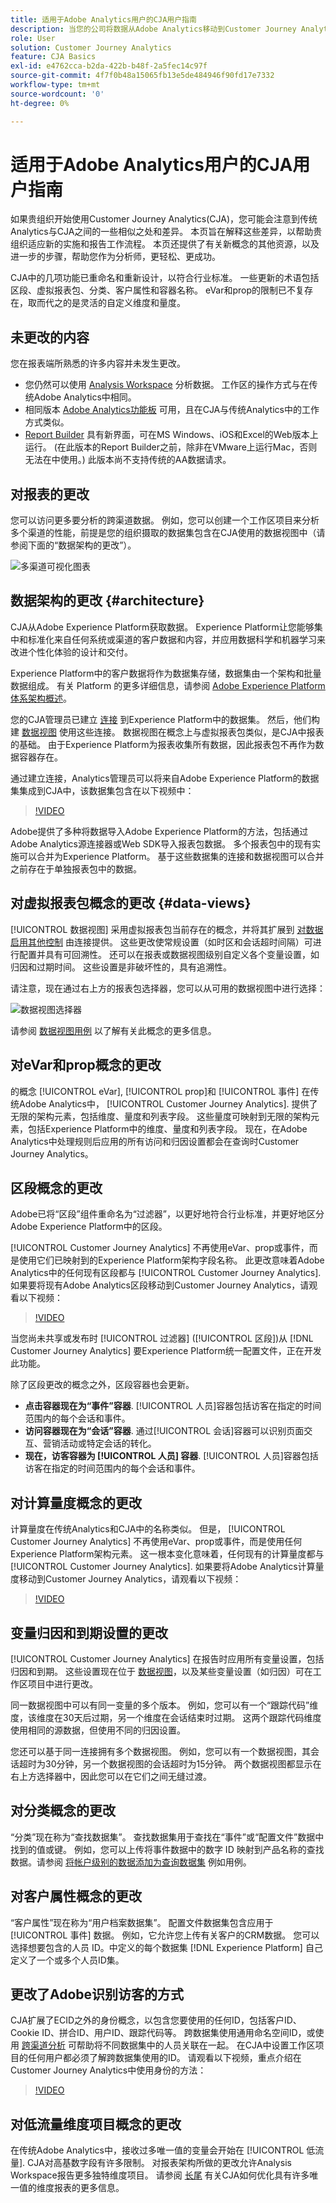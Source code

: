 ```yaml
---
title: 适用于Adobe Analytics用户的CJA用户指南
description: 当您的公司将数据从Adobe Analytics移动到Customer Journey Analytics时，从用户的角度应该考虑什么
role: User
solution: Customer Journey Analytics
feature: CJA Basics
exl-id: e4762cca-b2da-422b-b48f-2a5fec14c97f
source-git-commit: 4f7f0b48a15065fb13e5de484946f90fd17e7332
workflow-type: tm+mt
source-wordcount: '0'
ht-degree: 0%

---
```


# 适用于Adobe Analytics用户的CJA用户指南

如果贵组织开始使用Customer Journey Analytics(CJA)，您可能会注意到传统Analytics与CJA之间的一些相似之处和差异。 本页旨在解释这些差异，以帮助贵组织适应新的实施和报告工作流程。 本页还提供了有关新概念的其他资源，以及进一步的步骤，帮助您作为分析师，更轻松、更成功。

CJA中的几项功能已重命名和重新设计，以符合行业标准。 一些更新的术语包括区段、虚拟报表包、分类、客户属性和容器名称。 eVar和prop的限制已不复存在，取而代之的是灵活的自定义维度和量度。

## 未更改的内容

您在报表端所熟悉的许多内容并未发生更改。

* 您仍然可以使用 [Analysis Workspace](/help/analysis-workspace/home.md) 分析数据。 工作区的操作方式与在传统Adobe Analytics中相同。
* 相同版本 [Adobe Analytics功能板](/help/mobile-app/home.md) 可用，且在CJA与传统Analytics中的工作方式类似。
* [Report Builder](/help/report-builder/report-buider-overview.md) 具有新界面，可在MS Windows、iOS和Excel的Web版本上运行。 (在此版本的Report Builder之前，除非在VMware上运行Mac，否则无法在中使用。) 此版本尚不支持传统的AA数据请求。

## 对报表的更改

您可以访问更多要分析的跨渠道数据。 例如，您可以创建一个工作区项目来分析多个渠道的性能，前提是您的组织摄取的数据集包含在CJA使用的数据视图中（请参阅下面的“数据架构的更改”）。

![多渠道可视化图表](assets/cross-channel.png)

## 数据架构的更改 {#architecture}

CJA从Adobe Experience Platform获取数据。 Experience Platform让您能够集中和标准化来自任何系统或渠道的客户数据和内容，并应用数据科学和机器学习来改进个性化体验的设计和交付。

Experience Platform中的客户数据将作为数据集存储，数据集由一个架构和批量数据组成。 有关 Platform 的更多详细信息，请参阅 [Adobe Experience Platform 体系架构概述](https://experienceleague.adobe.com/docs/platform-learn/tutorials/intro-to-platform/basic-architecture.html?lang=en)。

您的CJA管理员已建立 [连接](/help/connections/create-connection.md) 到Experience Platform中的数据集。 然后，他们构建 [数据视图](/help/data-views/data-views.md) 使用这些连接。 数据视图在概念上与虚拟报表包类似，是CJA中报表的基础。 由于Experience Platform为报表收集所有数据，因此报表包不再作为数据容器存在。

通过建立连接，Analytics管理员可以将来自Adobe Experience Platform的数据集集成到CJA中，该数据集包含在以下视频中：

>[!VIDEO](https://video.tv.adobe.com/v/35111/?quality=12)

Adobe提供了多种将数据导入Adobe Experience Platform的方法，包括通过Adobe Analytics源连接器或Web SDK导入报表包数据。 多个报表包中的现有实施可以合并为Experience Platform。 基于这些数据集的连接和数据视图可以合并之前存在于单独报表包中的数据。

## 对虚拟报表包概念的更改 {#data-views}

[!UICONTROL 数据视图] 采用虚拟报表包当前存在的概念，并将其扩展到 [对数据启用其他控制](/help/data-views/create-dataview.md) 由连接提供。 这些更改使常规设置（如时区和会话超时间隔）可进行配置并具有可回溯性。 还可以在报表或数据视图级别自定义各个变量设置，如归因和过期时间。 这些设置是非破坏性的，具有追溯性。

请注意，现在通过右上方的报表包选择器，您可以从可用的数据视图中进行选择：

![数据视图选择器](assets/data-views.png)

请参阅 [数据视图用例](/help/data-views/data-views-usecases.md) 以了解有关此概念的更多信息。

## 对eVar和prop概念的更改

的概念 [!UICONTROL eVar], [!UICONTROL prop]和 [!UICONTROL 事件] 在传统Adobe Analytics中， [!UICONTROL Customer Journey Analytics]. 提供了无限的架构元素，包括维度、量度和列表字段。 这些量度可映射到无限的架构元素，包括Experience Platform中的维度、量度和列表字段。 现在，在Adobe Analytics中处理规则后应用的所有访问和归因设置都会在查询时Customer Journey Analytics。

## 区段概念的更改

Adobe已将“区段”组件重命名为“过滤器”，以更好地符合行业标准，并更好地区分Adobe Experience Platform中的区段。

[!UICONTROL Customer Journey Analytics] 不再使用eVar、prop或事件，而是使用它们已映射到的Experience Platform架构字段名称。 此更改意味着Adobe Analytics中的任何现有区段都与 [!UICONTROL Customer Journey Analytics]. 如果要将现有Adobe Analytics区段移动到Customer Journey Analytics，请观看以下视频：

>[!VIDEO](https://video.tv.adobe.com/v/31982/?quality=12)

当您尚未共享或发布时 [!UICONTROL 过滤器] ([!UICONTROL 区段])从 [!DNL Customer Journey Analytics] 要Experience Platform统一配置文件，正在开发此功能。

除了区段更改的概念之外，区段容器也会更新。

* **点击容器现在为“事件”容器**. [!UICONTROL 人员]容器包括访客在指定的时间范围内的每个会话和事件。
* **访问容器现在为“会话”容器**. 通过[!UICONTROL 会话]容器可以识别页面交互、营销活动或特定会话的转化。
* **现在，访客容器为 [!UICONTROL 人员] 容器**. [!UICONTROL 人员]容器包括访客在指定的时间范围内的每个会话和事件。

## 对计算量度概念的更改

计算量度在传统Analytics和CJA中的名称类似。 但是， [!UICONTROL Customer Journey Analytics] 不再使用eVar、prop或事件，而是使用任何Experience Platform架构元素。 这一根本变化意味着，任何现有的计算量度都与 [!UICONTROL Customer Journey Analytics]. 如果要将Adobe Analytics计算量度移动到Customer Journey Analytics，请观看以下视频：

>[!VIDEO](https://video.tv.adobe.com/v/31788/?quality=12)

## 变量归因和到期设置的更改

[!UICONTROL Customer Journey Analytics] 在报告时应用所有变量设置，包括归因和到期。 这些设置现在位于 [数据视图](/help/data-views/component-settings/persistence.md)，以及某些变量设置（如归因）可在工作区项目中进行更改。

同一数据视图中可以有同一变量的多个版本。 例如，您可以有一个“跟踪代码”维度，该维度在30天后过期，另一个维度在会话结束时过期。 这两个跟踪代码维度使用相同的源数据，但使用不同的归因设置。

您还可以基于同一连接拥有多个数据视图。 例如，您可以有一个数据视图，其会话超时为30分钟，另一个数据视图的会话超时为15分钟。 两个数据视图都显示在右上方选择器中，因此您可以在它们之间无缝过渡。

## 对分类概念的更改

“分类”现在称为“查找数据集”。 查找数据集用于查找在“事件”或“配置文件”数据中找到的值或键。 例如，您可以上传将事件数据中的数字 ID 映射到产品名称的查找数据。请参阅 [将帐户级别的数据添加为查询数据集](/help/use-cases/b2b.md) 例如用例。

## 对客户属性概念的更改

“客户属性”现在称为“用户档案数据集”。 配置文件数据集包含应用于 [!UICONTROL 事件] 数据。 例如，它允许您上传有关客户的CRM数据。 您可以选择想要包含的人员 ID。中定义的每个数据集 [!DNL Experience Platform] 自己定义了一个或多个人员ID集。

## 更改了Adobe识别访客的方式

CJA扩展了ECID之外的身份概念，以包含您要使用的任何ID，包括客户ID、Cookie ID、拼合ID、用户ID、跟踪代码等。 跨数据集使用通用命名空间ID，或使用 [跨渠道分析](/help/connections/cca/overview.md) 可帮助将不同数据集中的人员关联在一起。 在CJA中设置工作区项目的任何用户都必须了解跨数据集使用的ID。 请观看以下视频，重点介绍在Customer Journey Analytics中使用身份的方法：

>[!VIDEO](https://video.tv.adobe.com/v/30750/?quality=12)

## 对低流量维度项目概念的更改

在传统Adobe Analytics中，接收过多唯一值的变量会开始在 [!UICONTROL 低流量]. CJA对高基数字段有许多限制。 对报表架构所做的更改允许Analysis Workspace报告更多独特维度项目。 请参阅 [长尾](../analysis-workspace/workspace-faq/long-tail.md) 有关CJA如何优化具有许多唯一值的维度报表的更多信息。

